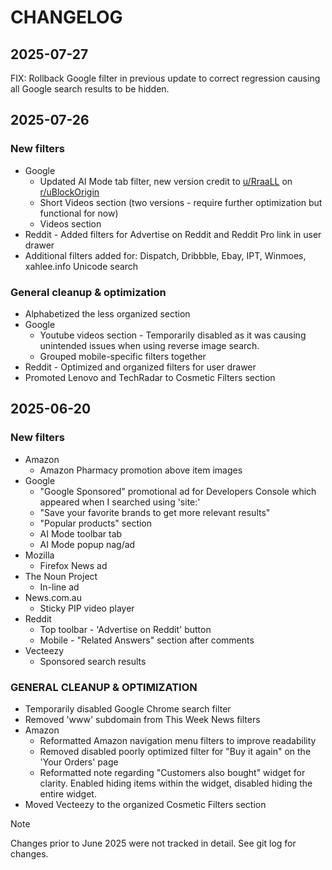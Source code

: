 # CHANGELOG

## 2025-07-27

FIX: Rollback Google filter in previous update to correct regression causing all Google search results to be hidden.

## 2025-07-26

### New filters

- Google
  - Updated AI Mode tab filter, new version credit to [u/RraaLL](https://www.reddit.com/r/uBlockOrigin/comments/1l4vpmj/comment/mwcvxlt) on [r/uBlockOrigin](https://www.reddit.com/r/uBlockOrigin)
  - Short Videos section (two versions - require further optimization but functional for now)
  - Videos section
- Reddit - Added filters for Advertise on Reddit and Reddit Pro link in user drawer
- Additional filters added for: Dispatch, Dribbble, Ebay, IPT, Winmoes, xahlee.info Unicode search

### General cleanup & optimization

- Alphabetized the less organized section
- Google
  - Youtube videos section - Temporarily disabled as it was causing unintended issues when using reverse image search.
  - Grouped mobile-specific filters together
- Reddit - Optimized and organized filters for user drawer
- Promoted Lenovo and TechRadar to Cosmetic Filters section

## 2025-06-20

### New filters

- Amazon
  - Amazon Pharmacy promotion above item images
- Google
  - "Google Sponsored" promotional ad for Developers Console which appeared when I searched using 'site:'
  - "Save your favorite brands to get more relevant results"
  - "Popular products" section
  - AI Mode toolbar tab
  - AI Mode popup nag/ad
- Mozilla
  - Firefox News ad
- The Noun Project
  - In-line ad
- News.com.au
  - Sticky PIP video player
- Reddit
  - Top toolbar - 'Advertise on Reddit' button
  - Mobile - "Related Answers" section after comments
- Vecteezy
  - Sponsored search results

### GENERAL CLEANUP & OPTIMIZATION

- Temporarily disabled Google Chrome search filter
- Removed 'www' subdomain from This Week News filters
- Amazon
  - Reformatted Amazon navigation menu filters to improve readability
  - Removed disabled poorly optimized filter for "Buy it again" on the 'Your Orders' page
  - Reformatted note regarding "Customers also bought" widget for clarity. Enabled hiding items within the widget, disabled hiding the entire widget.
- Moved Vecteezy to the organized Cosmetic Filters section

> [!NOTE]
> Changes prior to June 2025 were not tracked in detail. See git log for changes.

